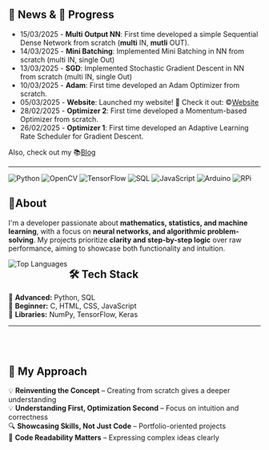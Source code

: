 ## **📰 News & 🧠 Progress**
- 15/03/2025 - **Multi Output NN**: First time developed a simple Sequential Dense Network from scratch (**multi** IN, **mutli** OUT).
- 14/03/2025 - **Mini Batching**: Implemented Mini Batching in NN from scratch (multi IN, single Out) 
- 13/03/2025 - **SGD**: Implemented Stochastic Gradient Descent in NN from scratch (multi IN, single Out)
- 10/03/2025 - **Adam**: First time developed an Adam Optimizer from scratch.
- 05/03/2025 - **Website**: Launched my website! 🎉 Check it out: ©️[Website](https://rviole.github.io/Portfolio/)
- 28/02/2025 - **Optimizer 2**: First time developed a Momentum-based Optimizer from scratch.
- 26/02/2025 - **Optimizer 1**: First time developed an Adaptive Learning Rate Scheduler for Gradient Descent.

Also, check out my 📚[Blog](https://machine-learning-journey.hashnode.dev/)

---
![Python](https://img.shields.io/badge/Python-black?style=for-the-badge&logo=Python&logoColor=white&labelColor=darkgreen&color=darkgreen)
![OpenCV](https://img.shields.io/badge/OpenCV-black?style=for-the-badge&logo=opencv&logoColor=skyblue)
![TensorFlow](https://img.shields.io/badge/Tensorflow-orange?style=for-the-badge&logo=tensorflow&logoColor=white)
![SQL](https://img.shields.io/badge/-SQL-000?&logo=MySQL&logoColor=4479A1)
![JavaScript](https://img.shields.io/badge/JavaScript-%23efd83b?style=for-the-badge&logo=JavaScript&logoColor=black)
![Arduino](https://img.shields.io/badge/Arduino-%231f8184?style=for-the-badge&logo=Arduino&logoColor=white)
![RPi](https://img.shields.io/badge/Raspberry%20Pi-%23be3244?style=for-the-badge&logo=raspberrypi&logoColor=white)


## **🩻About**
I'm a developer passionate about **mathematics, statistics, and machine learning**, with a focus on **neural networks, and algorithmic problem-solving**. My projects prioritize **clarity and step-by-step logic** over raw performance, aiming to showcase both functionality and intuition.  

<div align="left" >
  <a href="https://github.com/rviole">
    <img align="left" src="https://github-readme-stats.vercel.app/api/top-langs/?username=rviole&langs_count=10&title_color=0D1117&text_color=ffffff&icon_color=50c878&bg_color=0D1117&hide_border=true&locale=en&custom_title=Top%20Languages&hide=CSS,HTML,Handlebars,ejs" alt="Top Languages" />
</a>
</div>

## **🛠️ Tech Stack**  
🔹 **Advanced:** Python, SQL  
🔹 **Beginner:** C, HTML, CSS, JavaScript  
🔹 **Libraries:** NumPy, TensorFlow, Keras

---
<br>
<br>


## **📌 My Approach**  
💡 **Reinventing the Concept** – Creating from scratch gives a deeper understanding  
💡 **Understanding First, Optimization Second** – Focus on intuition and correctness  
🔍 **Showcasing Skills, Not Just Code** – Portfolio-oriented projects  
🎨 **Code Readability Matters** – Expressing complex ideas clearly  


